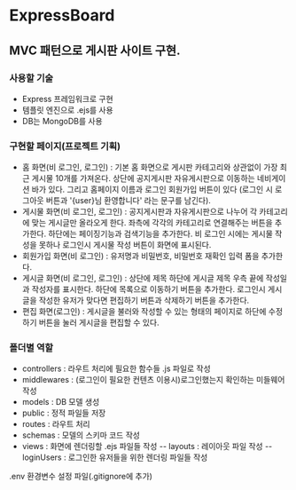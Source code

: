 # ExpressBoard

## MVC 패턴으로 게시판 사이트 구현.

### 사용할 기술
- Express 프레임워크로 구현
- 템플릿 엔진으로 .ejs를 사용
- DB는 MongoDB를 사용

### 구현할 페이지(프로젝트 기획)
- 홈 화면(비 로그인, 로그인) : 기본 홈 화면으로 게시판 카테고리와 상관없이 가장 최근 게시물 10개를 가져온다. 상단에 공지게시판 자유게시판으로 이동하는 네비게이션 바가 있다. 그리고 홈페이지 이름과 로그인 회원가입 버튼이 있다 (로그인 시 로그아웃 버튼과 '{user}님 환영합니다' 라는 문구를 남긴다).
- 게시물 화면(비 로그인, 로그인) : 공지게시판과 자유게시판으로 나누어 각 카테고리에 맞는 게시글만 올라오게 한다. 좌측에 각각의 카테고리로 연결해주는 버튼을 추가한다. 하단에는 페이징기능과 검색기능을 추가한다. 비 로그인 시에는 게시물 작성을 못하나 로그인시 게시물 작성 버튼이 화면에 표시된다.
- 회원가입 화면(비 로그인) : 유저명과 비밀번호, 비밀번호 재확인 입력 폼을 추가한다.
- 게시글 화면(비 로그인, 로그인) : 상단에 제목 하단에 게시글 제목 우측 끝에 작성일과 작성자를 표시한다. 하단에 목록으로 이동하기 버튼을 추가한다. 로그인시 게시글을 작성한 유저가 맞다면 편집하기 버튼과 삭제하기 버튼을 추가한다.
- 편집 화면(로그인) : 게시글을 불러와 작성할 수 있는 형태의 페이지로 하단에 수정하기 버튼을 눌러 게시글을 편집할 수 있다.

### 폴더별 역할
- controllers : 라우트 처리에 필요한 함수들 .js 파일로 작성
- middlewares : (로그인이 필요한 컨텐츠 이용시)로그인했는지 확인하는 미들웨어 작성
- models : DB 모델 생성
- public : 정적 파일들 저장
- routes : 라우트 처리
- schemas : 모델의 스키마 코드 작성
- views : 화면에 렌더링할 .ejs 파일들 작성
-- layouts : 레이아웃 파일 작성
-- loginUsers : 로그인한 유저들을 위한 렌더링 파일들 작성

.env 환경변수 설정 파일(.gitignore에 추가)